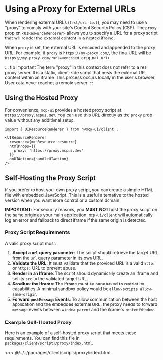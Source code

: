# Using a Proxy for External URLs

When rendering external URLs (`text/uri-list`), you may need to use a "proxy" to comply with your site's Content Security Policy (CSP). The `proxy` prop on `<UIResourceRenderer>` allows you to specify a URL for a proxy script that will render the external content in a nested iframe.

When `proxy` is set, the external URL is encoded and appended to the proxy URL. For example, if `proxy` is `https://my-proxy.com/`, the final URL will be `https://my-proxy.com/?url=<encoded_original_url>`.

::: tip Important
The term "proxy" in this context does not refer to a real proxy server. It is a static, client-side script that nests the external URL content within an iframe. This process occurs locally in the user's browser. User data never reaches a remote server.
:::

## Using the Hosted Proxy

For convenience, `mcp-ui` provides a hosted proxy script at `https://proxy.mcpui.dev`. You can use this URL directly as the `proxy` prop value without any additional setup.

```tsx
import { UIResourceRenderer } from '@mcp-ui/client';

<UIResourceRenderer
  resource={mcpResource.resource}
  htmlProps={{
    proxy: 'https://proxy.mcpui.dev'
  }}
  onUIAction={handleUIAction}
/>
```

## Self-Hosting the Proxy Script

If you prefer to host your own proxy script, you can create a simple HTML file with embedded JavaScript. This is a useful alternative to the hosted version when you want more control or a custom domain.

**IMPORTANT**: For security reasons, you **MUST NOT** host the proxy script on the same origin as your main application. `mcp-ui/client` will automatically log an error and fallback to direct iframe if the same origin is detected.

### Proxy Script Requirements

A valid proxy script must:

1.  **Accept a `url` query parameter**: The script should retrieve the target URL from the `url` query parameter in its own URL.
2.  **Validate the URL**: It must validate that the provided URL is a valid `http:` or `https:` URL to prevent abuse.
3.  **Render in an Iframe**: The script should dynamically create an iframe and set its `src` to the validated target URL.
4.  **Sandbox the Iframe**: The iframe must be sandboxed to restrict its capabilities. A minimal sandbox policy would be `allow-scripts allow-same-origin`.
5.  **Forward `postMessage` Events**: To allow communication between the host application and the embedded external URL, the proxy needs to forward `message` events between `window.parent` and the iframe's `contentWindow`.

### Example Self-Hosted Proxy

Here is an example of a self-hosted proxy script that meets these requirements. You can find this file in `packages/client/scripts/proxy/index.html`.

<<< @/../../packages/client/scripts/proxy/index.html 